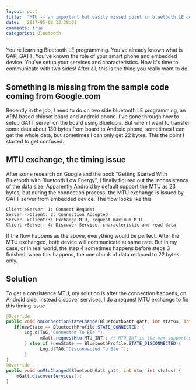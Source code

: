 ```yaml
---
layout: post
title:  "MTU -- an important but easily missed point in bluetooth LE development"
date:   2017-05-02 13:38:01
comments: true  
categories: Bluetooth
---
```


You're learning Bluetooth LE programming. You've already known what is GAP, GATT. You've known the role of your smart phone and embedded device. You've setup your services and characteristics. Now it's time to communicate with two sides! After all, this is the thing you really want to do.

## Something is missing from the sample code coming from Google.com
Recently in the job, I need to do on two side bluetooth LE programming, an ARM based chipset board and Android phone. I've gone through how to setup GATT server on the board using Bluetopia. But when I want to transfer some data about 130 bytes from board to Android phone, sometimes I can get the whole data, but sometimes I can only get 22 bytes. This the point I started to get confused.

## MTU exchange, the timing issue
After some research on Google and the book "Getting Started With Bluetooth with Bluetooth Low Energy", I finally figured out the inconsistency of the data size.
Apparently Android by default support the MTU as 23 bytes, but during the connection process, the MTU exchange is issued by GATT server from embedded device. The flow looks like this 

```sequence
Client->Server: 1: Connect Request
Server-->Client: 2: Connection Accepted
Server-->Client:3: Exchange MTU, request maximum MTU
Client->Server: 4: Discover Service, characteristic and read data 
```

If the flow happens as the above, everything would be perfect. After the MTU exchanged, both device will communicate at same rate. But in my case, or in real world, the step 4 sometimes happens before steps 3 finished, when this happens, the one chunk of data reduced to 22 bytes only.

## Solution
To get a consistence MTU, my solution is after the connection happens, on Android side, instead discover services, I do a request MTU exchange to fix this timing issue 

```Java
@Override
public void onConnectionStateChange(BluetoothGatt gatt, int status, int newState) {
   if(newState == BluetoothProfile.STATE_CONNECTED) {
       Log.d(TAG,"Connected To Ble ");
             mGatt.requestMtu(MTU_INT); // MTU_INT is the max supported number for your device
       } else if (newState == BluetoothProfile.STATE_DISCONNECTED){
             Log.d(TAG,"Disconnected To Ble ");
       }
}
@Override
public void onMtuChanged(BluetoothGatt gatt, int mtu, int status) {
    mGatt.discoverServices();
}
```  



 


